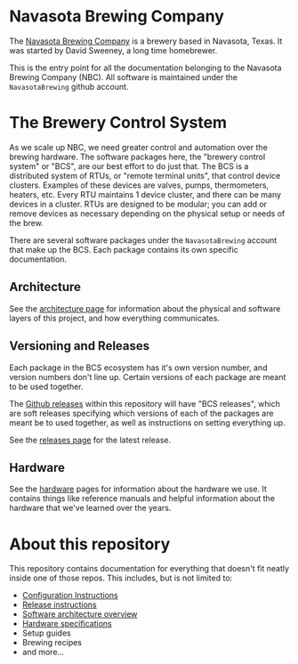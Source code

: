 # Navasota Brewing Company

The [Navasota Brewing Company](https://navasotabrewing.com) is a brewery based in Navasota, Texas. It was started by David Sweeney, a long time homebrewer.

This is the entry point for all the documentation belonging to the Navasota Brewing Company (NBC). All software is maintained under the `NavasotaBrewing` github account.

# The Brewery Control System
As we scale up NBC, we need greater control and automation over the brewing hardware. The software packages here, the "brewery control system" or "BCS", are our best effort to do just that.
The BCS is a distributed system of RTUs, or "remote terminal units", that control device clusters. Examples of these devices are valves, pumps, thermometers, heaters, etc. Every RTU maintains 1 device cluster,
and there can be many devices in a cluster. RTUs are designed to be modular; you can add or remove devices as necessary depending on the physical setup or needs of the brew.

There are several software packages under the `NavasotaBrewing` account that make up the BCS. Each package contains its own specific documentation.

## Architecture
See the [architecture page](architecture.md) for information about the physical and software layers of this project, and how everything communicates.

## Versioning and Releases
Each package in the BCS ecosystem has it's own version number, and version numbers don't line up. Certain versions of each package are meant to be used together.

The [Github releases](https://github.com/NavasotaBrewing/documentation/releases/) within this repository will have "BCS releases", which are soft releases specifying which versions of each of the packages are meant be to used together, as well as instructions on setting everything up.

See the [releases page](https://github.com/NavasotaBrewing/documentation/releases/) for the latest release.

## Hardware
See the [hardware](hardware/readme.md) pages for information about the hardware we use. It contains things like reference manuals and helpful information about the hardware that we've learned over the years.


# About this repository
This repository contains documentation for everything that doesn't fit neatly inside one of those repos. This includes, but is not limited to:

 * [Configuration Instructions](RTU_Configuration/configuration.md)
 * [Release instructions](https://github.com/NavasotaBrewing/documentation/releases/)
 * [Software architecture overview](architecture.md)
 * [Hardware specifications](hardware/readme.md)
 * Setup guides
 * Brewing recipes
 * and more...

